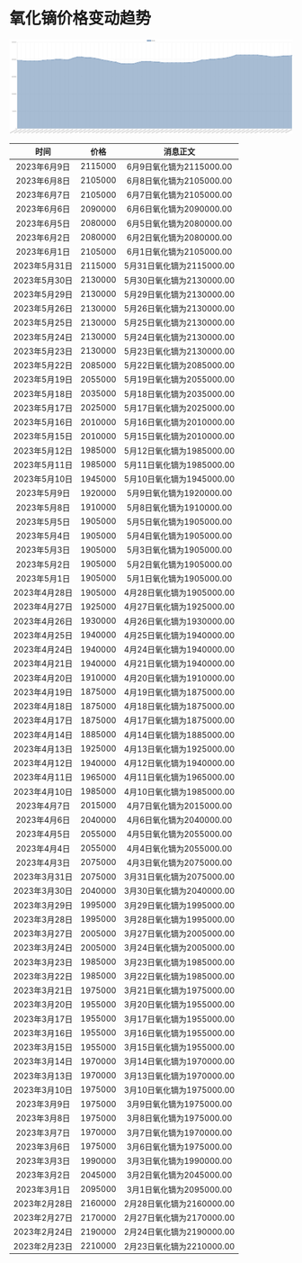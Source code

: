 # 氧化镝价格变动趋势 



![dysprosiumOxide-氧化镝](../../img/dysprosiumOxide.png)



| 时间 | 价格 | 消息正文 |
|:--:|:--:|:--:|
|2023年6月9日|2115000|6月9日氧化镝为2115000.00|
|2023年6月8日|2105000|6月8日氧化镝为2105000.00|
|2023年6月7日|2105000|6月7日氧化镝为2105000.00|
|2023年6月6日|2090000|6月6日氧化镝为2090000.00|
|2023年6月5日|2080000|6月5日氧化镝为2080000.00|
|2023年6月2日|2080000|6月2日氧化镝为2080000.00|
|2023年6月1日|2105000|6月1日氧化镝为2105000.00|
|2023年5月31日|2115000|5月31日氧化镝为2115000.00|
|2023年5月30日|2130000|5月30日氧化镝为2130000.00|
|2023年5月29日|2130000|5月29日氧化镝为2130000.00|
|2023年5月26日|2130000|5月26日氧化镝为2130000.00|
|2023年5月25日|2130000|5月25日氧化镝为2130000.00|
|2023年5月24日|2130000|5月24日氧化镝为2130000.00|
|2023年5月23日|2130000|5月23日氧化镝为2130000.00|
|2023年5月22日|2085000|5月22日氧化镝为2085000.00|
|2023年5月19日|2055000|5月19日氧化镝为2055000.00|
|2023年5月18日|2035000|5月18日氧化镝为2035000.00|
|2023年5月17日|2025000|5月17日氧化镝为2025000.00|
|2023年5月16日|2010000|5月16日氧化镝为2010000.00|
|2023年5月15日|2010000|5月15日氧化镝为2010000.00|
|2023年5月12日|1985000|5月12日氧化镝为1985000.00|
|2023年5月11日|1985000|5月11日氧化镝为1985000.00|
|2023年5月10日|1945000|5月10日氧化镝为1945000.00|
|2023年5月9日|1920000|5月9日氧化镝为1920000.00|
|2023年5月8日|1910000|5月8日氧化镝为1910000.00|
|2023年5月5日|1905000|5月5日氧化镝为1905000.00|
|2023年5月4日|1905000|5月4日氧化镝为1905000.00|
|2023年5月3日|1905000|5月3日氧化镝为1905000.00|
|2023年5月2日|1905000|5月2日氧化镝为1905000.00|
|2023年5月1日|1905000|5月1日氧化镝为1905000.00|
|2023年4月28日|1905000|4月28日氧化镝为1905000.00|
|2023年4月27日|1925000|4月27日氧化镝为1925000.00|
|2023年4月26日|1930000|4月26日氧化镝为1930000.00|
|2023年4月25日|1940000|4月25日氧化镝为1940000.00|
|2023年4月24日|1940000|4月24日氧化镝为1940000.00|
|2023年4月21日|1940000|4月21日氧化镝为1940000.00|
|2023年4月20日|1910000|4月20日氧化镝为1910000.00|
|2023年4月19日|1875000|4月19日氧化镝为1875000.00|
|2023年4月18日|1875000|4月18日氧化镝为1875000.00|
|2023年4月17日|1875000|4月17日氧化镝为1875000.00|
|2023年4月14日|1885000|4月14日氧化镝为1885000.00|
|2023年4月13日|1925000|4月13日氧化镝为1925000.00|
|2023年4月12日|1940000|4月12日氧化镝为1940000.00|
|2023年4月11日|1965000|4月11日氧化镝为1965000.00|
|2023年4月10日|1985000|4月10日氧化镝为1985000.00|
|2023年4月7日|2015000|4月7日氧化镝为2015000.00|
|2023年4月6日|2040000|4月6日氧化镝为2040000.00|
|2023年4月5日|2055000|4月5日氧化镝为2055000.00|
|2023年4月4日|2055000|4月4日氧化镝为2055000.00|
|2023年4月3日|2075000|4月3日氧化镝为2075000.00|
|2023年3月31日|2075000|3月31日氧化镝为2075000.00|
|2023年3月30日|2040000|3月30日氧化镝为2040000.00|
|2023年3月29日|1995000|3月29日氧化镝为1995000.00|
|2023年3月28日|1995000|3月28日氧化镝为1995000.00|
|2023年3月27日|2005000|3月27日氧化镝为2005000.00|
|2023年3月24日|2005000|3月24日氧化镝为2005000.00|
|2023年3月23日|1985000|3月23日氧化镝为1985000.00|
|2023年3月22日|1985000|3月22日氧化镝为1985000.00|
|2023年3月21日|1975000|3月21日氧化镝为1975000.00|
|2023年3月20日|1955000|3月20日氧化镝为1955000.00|
|2023年3月17日|1955000|3月17日氧化镝为1955000.00|
|2023年3月16日|1955000|3月16日氧化镝为1955000.00|
|2023年3月15日|1955000|3月15日氧化镝为1955000.00|
|2023年3月14日|1970000|3月14日氧化镝为1970000.00|
|2023年3月13日|1970000|3月13日氧化镝为1970000.00|
|2023年3月10日|1975000|3月10日氧化镝为1975000.00|
|2023年3月9日|1975000|3月9日氧化镝为1975000.00|
|2023年3月8日|1975000|3月8日氧化镝为1975000.00|
|2023年3月7日|1970000|3月7日氧化镝为1970000.00|
|2023年3月6日|1975000|3月6日氧化镝为1975000.00|
|2023年3月3日|1990000|3月3日氧化镝为1990000.00|
|2023年3月2日|2045000|3月2日氧化镝为2045000.00|
|2023年3月1日|2095000|3月1日氧化镝为2095000.00|
|2023年2月28日|2160000|2月28日氧化镝为2160000.00|
|2023年2月27日|2170000|2月27日氧化镝为2170000.00|
|2023年2月24日|2190000|2月24日氧化镝为2190000.00|
|2023年2月23日|2210000|2月23日氧化镝为2210000.00|
